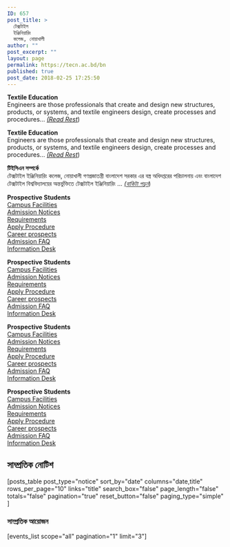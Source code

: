 ```yaml
---
ID: 657
post_title: >
  টেক্সটাইল
  ইঞ্জিনিয়ারিং
  কলেজ, নোয়াখালী
author: ""
post_excerpt: ""
layout: page
permalink: https://tecn.ac.bd/bn
published: true
post_date: 2018-02-25 17:25:50
---
```

<p><strong>Textile Education</strong><br />Engineers are those professionals that create and design new structures, products, or systems, and textile engineers design, create processes and procedures... <a href="https://tecn.ac.bd/admission/textile-education-bangladesh/"><em>(Read Rest</em></a>)</p><p><strong>Textile Education</strong><br />Engineers are those professionals that create and design new structures, products, or systems, and textile engineers design, create processes and procedures... <a href="https://tecn.ac.bd/admission/textile-education-bangladesh/"><em>(Read Rest</em></a>)</p><p><strong>টিইসিএন সম্পর্কে</strong><br />টেক্সটাইল ইঞ্জিনিয়ারিং কলেজ, নোয়াখালী গণপ্রজাতন্ত্রী বাংলাদেশ সরকার এর বস্ত্র অধিদপ্তরের পরিচালনায় এবং বাংলাদেশ টেক্সটাইল বিশ্ববিদ্যালয়ের অন্তর্ভুক্তিতে টেক্সটাইল ইঞ্জিনিয়ারিং ... <a href="/bd/about"><em>(বাকিটা পড়ুন</em></a>)</p>		
		<p><strong>Prospective Students</strong><br /> <a href="https://tecn.ac.bd/about/facilities/">Campus Facilities</a><br /> <a href="https://tecn.ac.bd/admission/notices/">Admission Notices</a><br /> <a href="https://tecn.ac.bd/admission/requirements/">Requirements</a><br /> <a href="https://tecn.ac.bd/admission/apply-procedure/">Apply Procedure</a><br /> <a href="https://tecn.ac.bd/admission/career-prospects/">Career prospects</a><br /> <a href="https://tecn.ac.bd/admission/faqs/">Admission FAQ</a><br /> <a href="https://tecn.ac.bd/admission/information-desk/">Information Desk</a></p><p><strong>Prospective Students</strong><br /> <a href="https://tecn.ac.bd/about/facilities/">Campus Facilities</a><br /> <a href="https://tecn.ac.bd/admission/notices/">Admission Notices</a><br /> <a href="https://tecn.ac.bd/admission/requirements/">Requirements</a><br /> <a href="https://tecn.ac.bd/admission/apply-procedure/">Apply Procedure</a><br /> <a href="https://tecn.ac.bd/admission/career-prospects/">Career prospects</a><br /> <a href="https://tecn.ac.bd/admission/faqs/">Admission FAQ</a><br /> <a href="https://tecn.ac.bd/admission/information-desk/">Information Desk</a></p><p><strong>Prospective Students</strong><br /> <a href="https://tecn.ac.bd/about/facilities/">Campus Facilities</a><br /> <a href="https://tecn.ac.bd/admission/notices/">Admission Notices</a><br /> <a href="https://tecn.ac.bd/admission/requirements/">Requirements</a><br /> <a href="https://tecn.ac.bd/admission/apply-procedure/">Apply Procedure</a><br /> <a href="https://tecn.ac.bd/admission/career-prospects/">Career prospects</a><br /> <a href="https://tecn.ac.bd/admission/faqs/">Admission FAQ</a><br /> <a href="https://tecn.ac.bd/admission/information-desk/">Information Desk</a></p><p><strong>Prospective Students</strong><br /> <a href="https://tecn.ac.bd/about/facilities/">Campus Facilities</a><br /> <a href="https://tecn.ac.bd/admission/notices/">Admission Notices</a><br /> <a href="https://tecn.ac.bd/admission/requirements/">Requirements</a><br /> <a href="https://tecn.ac.bd/admission/apply-procedure/">Apply Procedure</a><br /> <a href="https://tecn.ac.bd/admission/career-prospects/">Career prospects</a><br /> <a href="https://tecn.ac.bd/admission/faqs/">Admission FAQ</a><br /> <a href="https://tecn.ac.bd/admission/information-desk/">Information Desk</a></p>		
			<h2>সাম্প্রতিক নোটিশ</h2>		
		[posts_table post_type="notice" sort_by="date" columns="date,title" rows_per_page="10" links="title"
search_box="false"
page_length="false"
totals="false"
pagination="true"
reset_button="false"
paging_type="simple"
]		
			<h3>সাম্প্রতিক আয়োজন</h3>		
		[events_list scope="all" pagination="1" limit="3"]